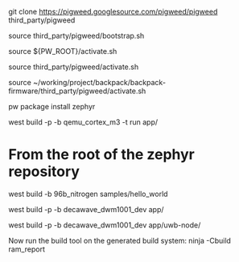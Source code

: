 git clone https://pigweed.googlesource.com/pigweed/pigweed third_party/pigweed

source third_party/pigweed/bootstrap.sh 

source ${PW_ROOT}/activate.sh

source third_party/pigweed/activate.sh

source ~/working/project/backpack/backpack-firmware/third_party/pigweed/activate.sh

pw package install zephyr

west build -p -b qemu_cortex_m3 -t run app/

# From the root of the zephyr repository
west build -b 96b_nitrogen samples/hello_world


west build -p -b decawave_dwm1001_dev app/


west build -p -b decawave_dwm1001_dev app/uwb-node/


Now run the build tool on the generated build system:
ninja -Cbuild ram_report

